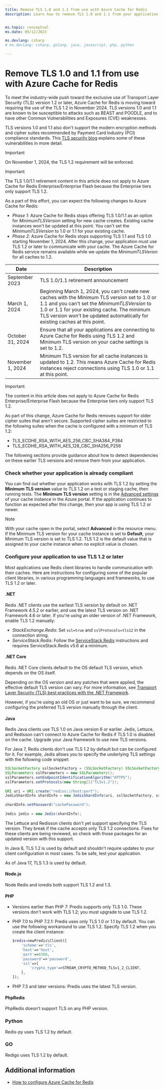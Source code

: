 ```yaml
---
title: Remove TLS 1.0 and 1.1 from use with Azure Cache for Redis
description: Learn how to remove TLS 1.0 and 1.1 from your application when communicating with Azure Cache for Redis


ms.topic: conceptual
ms.date: 09/12/2023

ms.devlang: csharp
# ms.devlang: csharp, golang, java, javascript, php, python

---
```


# Remove TLS 1.0 and 1.1 from use with Azure Cache for Redis

To meet the industry-wide push toward the exclusive use of Transport Layer Security (TLS) version 1.2 or later, Azure Cache for Redis is moving toward requiring the use of the TLS 1.2 in November 2024. TLS versions 1.0 and 1.1 are known to be susceptible to attacks such as BEAST and POODLE, and to have other Common Vulnerabilities and Exposures (CVE) weaknesses.

TLS versions 1.0 and 1.1 also don't support the modern encryption methods and cipher suites recommended by Payment Card Industry (PCI) compliance standards. This [TLS security blog](https://www.acunetix.com/blog/articles/tls-vulnerabilities-attacks-final-part/) explains some of these vulnerabilities in more detail.

> [!IMPORTANT]
> On November 1, 2024, the TLS 1.2 requirement will be enforced.
>
>

> [!IMPORTANT]
> The TLS 1.0/1.1 retirement content in this article does not apply to Azure Cache for Redis Enterprise/Enterprise Flash because the Enterprise tiers only support TLS 1.2.
>

As a part of this effort, you can expect the following changes to Azure Cache for Redis:

- _Phase 1_: Azure Cache for Redis stops offering TLS 1.0/1.1 as an option for _MinimumTLSVersion_ setting for new cache creates. Existing cache instances won't be updated at this point. You can't set the _MinimumTLSVersion_ to 1.0 or 1.1 for your existing cache.
- _Phase 2_: Azure Cache for Redis stops supporting TLS 1.1 and TLS 1.0 starting November 1, 2024. After this change, your application must use TLS 1.2 or later to communicate with your cache. The Azure Cache for Redis service remains available while we update the _MinimumTLSVerion_ for all caches to 1.2.

| Date             | Description                                                                                                                                                                                                                                                                    |
| ---------------- | ------------------------------------------------------------------------------------------------------------------------------------------------------------------------------------------------------------------------------------------------------------------------------ |
| September 2023   | TLS 1.0/1.1 retirement announcement                                                                                                                                                                                                                                            |
| March 1, 2024    | Beginning March 1, 2024, you can't create new caches with the Minimum TLS version set to 1.0 or 1.1 and you can't set the _MinimumTLSVersion_ to 1.0 or 1.1 for your existing cache. The minimum TLS version won't be updated automatically for existing caches at this point. |
| October 31, 2024 | Ensure that all your applications are connecting to Azure Cache for Redis using TLS 1.2 and Minimum TLS version on your cache settings is set to 1.2.                                                                                                                          |
| November 1, 2024 | Minimum TLS version for all cache instances is updated to 1.2. This means Azure Cache for Redis instances reject connections using TLS 1.0 or 1.1 at this point.                                                                                                               |
  
  > [!IMPORTANT]
  > The content in this article does not apply to Azure Cache for Redis Enterprise/Enterprise Flash because the Enterprise tiers only support TLS 1.2.
  >

As part of this change, Azure Cache for Redis removes support for older cipher suites that aren't secure. Supported cipher suites are restricted to the following suites when the cache is configured with a minimum of TLS 1.2:

- TLS_ECDHE_RSA_WITH_AES_256_CBC_SHA384_P384
- TLS_ECDHE_RSA_WITH_AES_128_CBC_SHA256_P256

The following sections provide guidance about how to detect dependencies on these earlier TLS versions and remove them from your application.

### Check whether your application is already compliant

You can find out whether your application works with TLS 1.2 by setting the **Minimum TLS version** value to TLS 1.2 on a test or staging cache, then running tests. The **Minimum TLS version** setting is in the [Advanced settings](cache-configure.md#advanced-settings) of your cache instance in the Azure portal. If the application continues to function as expected after this change, then your app is using TLS 1.2 or newer.

> [!NOTE]
> With your cache open in the portal, select **Advanced** in the resource menu. If the Minimum TLS version for your cache instance is set to **Default**, your Minimum TLS version is set to TLS 1.2. TLS 1.2 is the default value that is assigned to your cache instance when no explicit value is chosen.
>

### Configure your application to use TLS 1.2 or later

Most applications use Redis client libraries to handle communication with their caches. Here are instructions for configuring some of the popular client libraries, in various programming languages and frameworks, to use TLS 1.2 or later.

#### .NET

Redis .NET clients use the earliest TLS version by default on .NET Framework 4.5.2 or earlier, and use the latest TLS version on .NET Framework 4.6 or later. If you're using an older version of .NET Framework, enable TLS 1.2 manually:

- _StackExchange.Redis_: Set `ssl=true` and `sslProtocols=tls12` in the connection string.
- _ServiceStack.Redis_: Follow the [ServiceStack.Redis](https://github.com/ServiceStack/ServiceStack.Redis#servicestackredis-ssl-support) instructions and requires ServiceStack.Redis v5.6 at a minimum.

#### .NET Core

Redis .NET Core clients default to the OS default TLS version, which depends on the OS itself.

Depending on the OS version and any patches that were applied, the effective default TLS version can vary. For more information, see [Transport Layer Security (TLS) best practices with the .NET Framework](/dotnet/framework/network-programming/tls).

However, if you're using an old OS or just want to be sure, we recommend configuring the preferred TLS version manually through the client.

#### Java

Redis Java clients use TLS 1.0 on Java version 6 or earlier. Jedis, Lettuce, and Redisson can't connect to Azure Cache for Redis if TLS 1.0 is disabled on the cache. Upgrade your Java framework to use new TLS versions.

For Java 7, Redis clients don't use TLS 1.2 by default but can be configured for it. For example, Jedis allows you to specify the underlying TLS settings with the following code snippet:

```java
SSLSocketFactory sslSocketFactory = (SSLSocketFactory) SSLSocketFactory.getDefault();
SSLParameters sslParameters = new SSLParameters();
sslParameters.setEndpointIdentificationAlgorithm("HTTPS");
sslParameters.setProtocols(new String[]{"TLSv1.2"});
 
URI uri = URI.create("rediss://host:port");
JedisShardInfo shardInfo = new JedisShardInfo(uri, sslSocketFactory, sslParameters, null);
 
shardInfo.setPassword("cachePassword");
 
Jedis jedis = new Jedis(shardInfo);
```

The Lettuce and Redisson clients don't yet support specifying the TLS version. They break if the cache accepts only TLS 1.2 connections. Fixes for these clients are being reviewed, so check with those packages for an updated version with this support.

In Java 8, TLS 1.2 is used by default and shouldn't require updates to your client configuration in most cases. To be safe, test your application.

As of Java 17, TLS 1.3 is used by default.

#### Node.js

Node Redis and ioredis both support TLS 1.2 and 1.3.

#### PHP

- Versions earlier than PHP 7: Predis supports only TLS 1.0. These versions don't work with TLS 1.2; you must upgrade to use TLS 1.2.

- PHP 7.0 to PHP 7.2.1: Predis uses only TLS 1.0 or 1.1 by default. You can use the following workaround to use TLS 1.2. Specify TLS 1.2 when you create the client instance:

  ``` PHP
  $redis=newPredis\Client([
      'scheme'=>'tls',
      'host'=>'host',
      'port'=>6380,
      'password'=>'password',
      'ssl'=>[
          'crypto_type'=>STREAM_CRYPTO_METHOD_TLSv1_2_CLIENT,
      ],
  ]);
  ```

- PHP 7.3 and later versions: Predis uses the latest TLS version.

#### PhpRedis

PhpRedis doesn't support TLS on any PHP version.

### Python

Redis-py uses TLS 1.2 by default.

### GO

Redigo uses TLS 1.2 by default.

## Additional information

- [How to configure Azure Cache for Redis](cache-configure.md)
